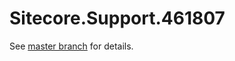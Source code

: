 # Sitecore.Support.461807

See [master branch](https://github.com/sitecoresupport/Sitecore.Support.461807) for details.